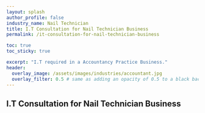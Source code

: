 ```yaml
---
layout: splash 
author_profile: false 
industry_name: Nail Technician
title: I.T Consultation for Nail Technician Business
permalink: /it-consultation-for-nail-technician-business

toc: true
toc_sticky: true

excerpt: "I.T required in a Accountancy Practice Business."
header:
  overlay_image: /assets/images/industries/accountant.jpg
  overlay_filter: 0.5 # same as adding an opacity of 0.5 to a black background
---
```


## I.T Consultation for Nail Technician Business